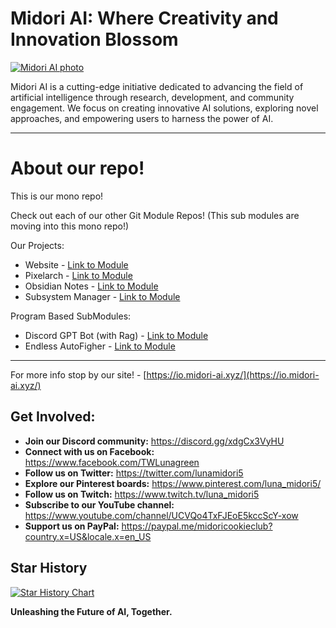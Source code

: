 # Midori AI: Where Creativity and Innovation Blossom

[![Midori AI photo](https://tea-cup.midori-ai.xyz/download/logo_color1.png)](https://io.midori-ai.xyz/)

Midori AI is a cutting-edge initiative dedicated to advancing the field of artificial intelligence through research, development, and community engagement. We focus on creating innovative AI solutions, exploring novel approaches, and empowering users to harness the power of AI.

---

# About our repo!
This is our mono repo! 

Check out each of our other Git Module Repos! (This sub modules are moving into this mono repo!)

Our Projects:

- Website - [Link to Module](https://github.com/lunamidori5/Midori-AI-Website)
- Pixelarch - [Link to Module](https://github.com/lunamidori5/Midori-AI-Cluster-OS)
- Obsidian Notes - [Link to Module](https://github.com/lunamidori5/Midori-AI-Obsidian-Notes)
- Subsystem Manager - [Link to Module](https://github.com/lunamidori5/Midori-AI-Subsystem-Manager)

Program Based SubModules:
- Discord GPT Bot (with Rag) - [Link to Module](https://github.com/lunamidori5/Midori-AI-GPT-DiscordBot)
- Endless AutoFigher - [Link to Module](https://github.com/lunamidori5/python_rpg_game)

---

For more info stop by our site! - [https://io.midori-ai.xyz/](https://io.midori-ai.xyz/)


## Get Involved:

* **Join our Discord community:** https://discord.gg/xdgCx3VyHU
* **Connect with us on Facebook:** https://www.facebook.com/TWLunagreen
* **Follow us on Twitter:** https://twitter.com/lunamidori5
* **Explore our Pinterest boards:** https://www.pinterest.com/luna_midori5/
* **Follow us on Twitch:** https://www.twitch.tv/luna_midori5
* **Subscribe to our YouTube channel:** https://www.youtube.com/channel/UCVQo4TxFJEoE5kccScY-xow
* **Support us on PayPal:** https://paypal.me/midoricookieclub?country.x=US&locale.x=en_US

## Star History

<a href="https://star-history.com/#Midori-AI-OSS/Midori-AI&Timeline">
 <picture>
   <source media="(prefers-color-scheme: dark)" srcset="https://api.star-history.com/svg?repos=Midori-AI-OSS/Midori-AI&type=Timeline&theme=dark" />
   <source media="(prefers-color-scheme: light)" srcset="https://api.star-history.com/svg?repos=Midori-AI-OSS/Midori-AI&type=Timeline" />
   <img alt="Star History Chart" src="https://api.star-history.com/svg?repos=Midori-AI-OSS/Midori-AI&type=Timeline" />
 </picture>
</a>

**Unleashing the Future of AI, Together.**
